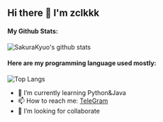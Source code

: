 ## Hi there 👋 I'm zclkkk
#### My Github Stats:
![SakuraKyuo's github stats](https://github-readme-stats.vercel.app/api?username=SakuraKyuo&theme=calm&layout=compact)

#### Here are my programming language used mostly:
![Top Langs](https://github-readme-stats.vercel.app/api/top-langs/?username=SakuraKyuo&theme=calm&layout=compact)

- 🌱 I’m currently learning Python&Java
- 📫 How to reach me: [TeleGram](http://t.me/NightstarSakura)
- 👯 I’m looking for collaborate
